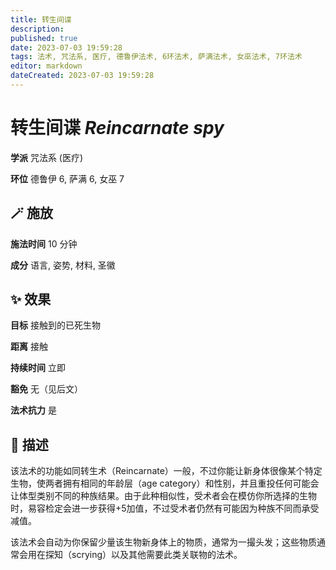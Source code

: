 ```yaml
---
title: 转生间谍
description: 
published: true
date: 2023-07-03 19:59:28
tags: 法术, 咒法系, 医疗, 德鲁伊法术, 6环法术, 萨满法术, 女巫法术, 7环法术
editor: markdown
dateCreated: 2023-07-03 19:59:28
---
```


# **转生间谍** *Reincarnate spy*

**学派** 咒法系 (医疗) 

**环位** 德鲁伊 6, 萨满 6, 女巫 7

## 🪄 施放

**施法时间** 10 分钟

**成分** 语言, 姿势, 材料, 圣徽

## ✨ 效果 

**目标** 接触到的已死生物 

**距离** 接触  

**持续时间** 立即 

**豁免** 无（见后文）

**法术抗力** 是

## 📖 描述

该法术的功能如同转生术（Reincarnate）一般，不过你能让新身体很像某个特定生物，使两者拥有相同的年龄层（age category）和性别，并且重投任何可能会让体型类别不同的种族结果。由于此种相似性，受术者会在模仿你所选择的生物时，易容检定会进一步获得+5加值，不过受术者仍然有可能因为种族不同而承受减值。

该法术会自动为你保留少量该生物新身体上的物质，通常为一撮头发；这些物质通常会用在探知（scrying）以及其他需要此类关联物的法术。
    